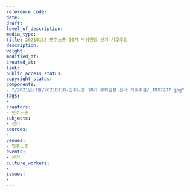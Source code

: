 ```yaml
---
reference_code: 
date: 
draft: 
level_of_description: 
media_type: 
title: 20210118-민주노총 10기 부위원장 선거 기호추첨
description: 
weight: 
modified_at: 
created_at: 
link: 
public_access_status: 
copyright_status: 
components:
- "/2021년/1월/20210118-민주노총 10기 부위원장 선거 기호추첨/_1DX7207.jpg"
tags:
- 
creators:
- 민주노총
subjects:
- 선거
sources:
- 
venues:
- 민주노총
events:
- 선거
culture_workers:
- 
issues:
- 
---
```

